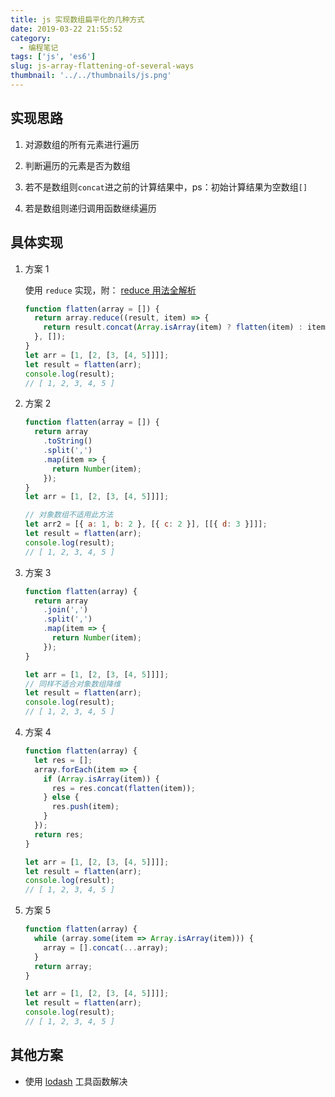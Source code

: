 ```yaml
---
title: js 实现数组扁平化的几种方式
date: 2019-03-22 21:55:52
category:
  - 编程笔记
tags: ['js', 'es6']
slug: js-array-flattening-of-several-ways
thumbnail: '../../thumbnails/js.png'
---
```


## 实现思路

1. 对源数组的所有元素进行遍历

2. 判断遍历的元素是否为数组

3. 若不是数组则`concat`进之前的计算结果中，ps：初始计算结果为空数组`[]`

4. 若是数组则递归调用函数继续遍历

## 具体实现

1. 方案 1

   使用 `reduce` 实现，附： [reduce 用法全解析](/blog/redu)

   ```js
   function flatten(array = []) {
     return array.reduce((result, item) => {
       return result.concat(Array.isArray(item) ? flatten(item) : item);
     }, []);
   }
   let arr = [1, [2, [3, [4, 5]]]];
   let result = flatten(arr);
   console.log(result);
   // [ 1, 2, 3, 4, 5 ]
   ```

2. 方案 2

   ```js
   function flatten(array = []) {
     return array
       .toString()
       .split(',')
       .map(item => {
         return Number(item);
       });
   }
   let arr = [1, [2, [3, [4, 5]]]];

   // 对象数组不适用此方法
   let arr2 = [{ a: 1, b: 2 }, [{ c: 2 }], [[{ d: 3 }]]];
   let result = flatten(arr);
   console.log(result);
   // [ 1, 2, 3, 4, 5 ]
   ```

3. 方案 3

   ```js
   function flatten(array) {
     return array
       .join(',')
       .split(',')
       .map(item => {
         return Number(item);
       });
   }

   let arr = [1, [2, [3, [4, 5]]]];
   // 同样不适合对象数组降维
   let result = flatten(arr);
   console.log(result);
   // [ 1, 2, 3, 4, 5 ]
   ```

4. 方案 4

   ```js
   function flatten(array) {
     let res = [];
     array.forEach(item => {
       if (Array.isArray(item)) {
         res = res.concat(flatten(item));
       } else {
         res.push(item);
       }
     });
     return res;
   }

   let arr = [1, [2, [3, [4, 5]]]];
   let result = flatten(arr);
   console.log(result);
   // [ 1, 2, 3, 4, 5 ]
   ```

5. 方案 5

   ```js
   function flatten(array) {
     while (array.some(item => Array.isArray(item))) {
       array = [].concat(...array);
     }
     return array;
   }

   let arr = [1, [2, [3, [4, 5]]]];
   let result = flatten(arr);
   console.log(result);
   // [ 1, 2, 3, 4, 5 ]
   ```

## 其他方案

- 使用 [lodash](https://www.lodashjs.com/) 工具函数解决
